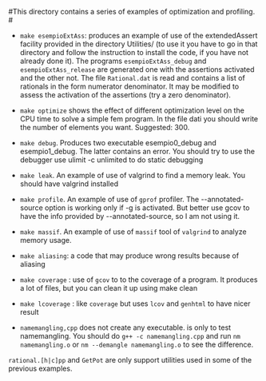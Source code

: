 #This directory contains a series of examples of optimization and profiling. #

* `make esempioExtAss`: produces an example of use of the extendedAssert
     facility provided in the directory Utilities/ (to use it you have to go in that directory 
     and follow the instruction to install the code, if you have not already done it). The programs `esempioExtAss_debug` and `esempioExtAss_release` are generated one with the assertions
     activated and the other not. The file `Rational.dat` is read and contains a list of rationals in the form numerator denominator.
     It may be modified to assess the activation of the assertions (try a zero denominator).

* `make optimize` shows the effect of different optimization level on the CPU time to solve a simple fem program. In the file dati you should write the number of elements you want. Suggested: 300.

* `make debug`. Produces two executable esempio0_debug and
     esempio1_debug. The latter contains an error. You should try to
     use the debugger use ulimit -c unlimited to do static debugging

* `make leak`. An example of use of valgrind to find a memory leak. You should have valgrind installed


* `make profile`. An example of use of `gprof` profiler. The --annotated-source option is  working only if -g is activated. But better use gcov to have the 
info provided by --annotated-source, so I am not using it.

* `make massif`. An example of use of `massif` tool of `valgrind`  to analyze memory usage.

* `make aliasing`: a code that may produce wrong results because of aliasing

* `make coverage` : use of `gcov` to to the coverage of a program. It produces a lot
     of files, but you can clean it up using make clean

* `make lcoverage` : like `coverage` but uses `lcov` and `genhtml` to have nicer result
     
* `namemangling,cpp` does not create any executable. is only to test namemangling. You should do `g++ -c namemangling.cpp`
    and run `nm namemangling.o` or `nm --demangle namemangling.o` to see the difference.

`rational.[h|c]pp` and `GetPot` are only support utilities used in some of the previous examples. 
